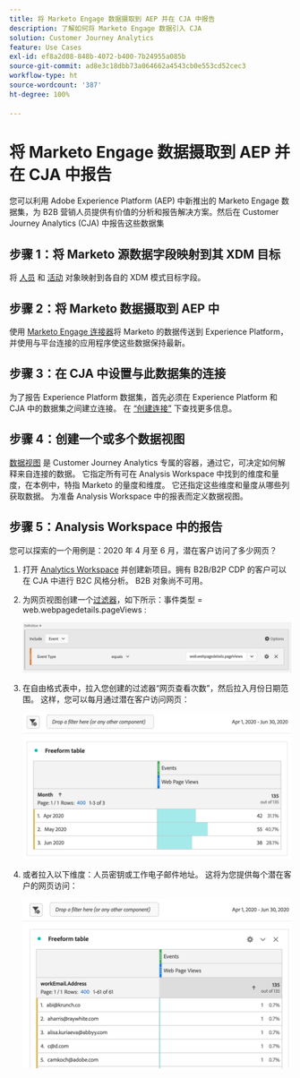 ```yaml
---
title: 将 Marketo Engage 数据摄取到 AEP 并在 CJA 中报告
description: 了解如何将 Marketo Engage 数据引入 CJA
solution: Customer Journey Analytics
feature: Use Cases
exl-id: ef8a2d08-848b-4072-b400-7b24955a085b
source-git-commit: ad8e3c18dbb73a064662a4543cb0e553cd52cec3
workflow-type: ht
source-wordcount: '387'
ht-degree: 100%

---
```


# 将 Marketo Engage 数据摄取到 AEP 并在 CJA 中报告

您可以利用 Adobe Experience Platform (AEP) 中新推出的 Marketo Engage 数据集，为 B2B 营销人员提供有价值的分析和报告解决方案。然后在 Customer Journey Analytics (CJA) 中报告这些数据集

## 步骤 1：将 Marketo 源数据字段映射到其 XDM 目标

将 [人员](https://experienceleague.adobe.com/docs/experience-platform/sources/connectors/adobe-applications/mapping/marketo.html?lang=cn#persons) 和 [活动](https://experienceleague.adobe.com/docs/experience-platform/sources/connectors/adobe-applications/mapping/marketo.html?lang=cn#activities) 对象映射到各自的 XDM 模式目标字段。

## 步骤 2：将 Marketo 数据摄取到 AEP 中

使用 [Marketo Engage 连接器](https://experienceleague.adobe.com/docs/experience-platform/sources/connectors/adobe-applications/marketo/marketo.html?lang=cn)将 Marketo 的数据传送到 Experience Platform，并使用与平台连接的应用程序使这些数据保持最新。

## 步骤 3：在 CJA 中设置与此数据集的连接

为了报告 Experience Platform 数据集，首先必须在 Experience Platform 和 CJA 中的数据集之间建立连接。 在 [“创建连接”](https://experienceleague.adobe.com/docs/analytics-platform/using/cja-connections/create-connection.html?lang=cn) 下查找更多信息。

## 步骤 4：创建一个或多个数据视图

[数据视图](/help/data-views/data-views.md) 是 Customer Journey Analytics 专属的容器，通过它，可决定如何解释来自连接的数据。 它指定所有可在 Analysis Workspace 中找到的维度和量度，在本例中，特指 Marketo 的量度和维度。 它还指定这些维度和量度从哪些列获取数据。 为准备 Analysis Workspace 中的报表而定义数据视图。

## 步骤 5：Analysis Workspace 中的报告

您可以探索的一个用例是：2020 年 4 月至 6 月，潜在客户访问了多少网页？

1. 打开 [Analytics Workspace](/help/analysis-workspace/home.md) 并创建新项目。拥有 B2B/B2P CDP 的客户可以在 CJA 中进行 B2C 风格分析。 B2B 对象尚不可用。

1. 为网页视图创建一个[过滤器](/help/components/filters/create-filters.md)，如下所示：事件类型 = web.webpagedetails.pageViews :

   ![](assets/marketo-filter.png)

1. 在自由格式表中，拉入您创建的过滤器“网页查看次数”，然后拉入月份日期范围。 这样，您可以每月通过潜在客户访问网页：

   ![](assets/marketo-freeform.png)

1. 或者拉入以下维度：人员密钥或工作电子邮件地址。 这将为您提供每个潜在客户的网页访问：

   ![](assets/marketo-freeform2.png)
